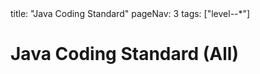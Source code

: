 <frontmatter>
title: "Java Coding Standard"
pageNav: 3
tags: ["level--*"]
</frontmatter>

# Java Coding Standard (All)

<include src="rules.mbdf" />
